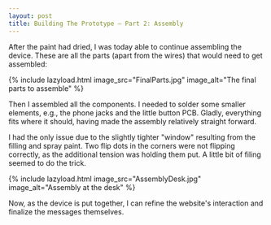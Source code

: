 ```yaml
---
layout: post
title: Building The Prototype — Part 2: Assembly
---
```


After the paint had dried, I was today able to continue assembling the device. These are all the parts (apart from the wires) that would need to get assembled:

{% include lazyload.html image_src="FinalParts.jpg" image_alt="The final parts to assemble" %}

Then I assembled all the components. I needed to solder some smaller elements, e.g., the phone jacks and the little button PCB. Gladly, everything fits where it should, having made the assembly relatively straight forward. 

I had the only issue due to the slightly tighter "window" resulting from the filling and spray paint. Two flip dots in the corners were not flipping correctly, as the additional tension was holding them put. A little bit of filing seemed to do the trick.

{% include lazyload.html image_src="AssemblyDesk.jpg" image_alt="Assembly at the desk" %}

<!-- Add image from internal setup. -->

Now, as the device is put together, I can refine the website's interaction and finalize the messages themselves. 
